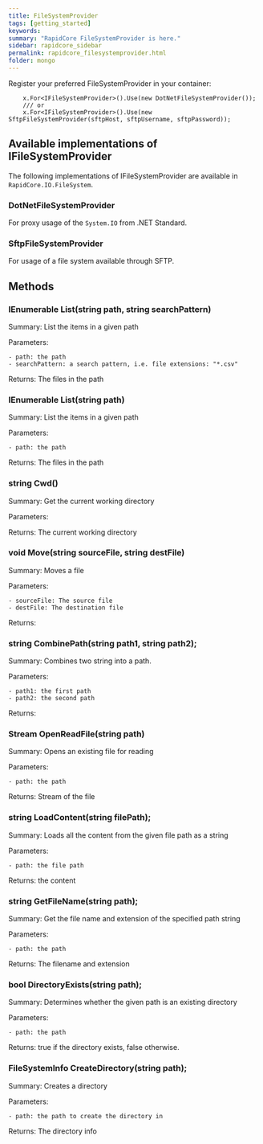 ```yaml
---
title: FileSystemProvider
tags: [getting_started]
keywords:
summary: "RapidCore FileSystemProvider is here."
sidebar: rapidcore_sidebar
permalink: rapidcore_filesystemprovider.html
folder: mongo
---
```

Register your preferred FileSystemProvider in your container:
```
    x.For<IFileSystemProvider>().Use(new DotNetFileSystemProvider());
    /// or
    x.For<IFileSystemProvider>().Use(new SftpFileSystemProvider(sftpHost, sftpUsername, sftpPassword));

```

## Available implementations of IFileSystemProvider

The following implementations of IFileSystemProvider are available in `RapidCore.IO.FileSystem`.

### DotNetFileSystemProvider

For proxy usage of the `System.IO` from .NET Standard.

### SftpFileSystemProvider

For usage of a file system available through SFTP.

## Methods

### IEnumerable<string> List(string path, string searchPattern)

Summary: List the items in a given path

Parameters: 

    - path: the path
    - searchPattern: a search pattern, i.e. file extensions: "*.csv"

Returns: The files in the path

### IEnumerable<string> List(string path)

Summary: List the items in a given path

Parameters: 

    - path: the path

Returns: The files in the path

### string Cwd()

Summary: Get the current working directory

Parameters: 

Returns: The current working directory

### void Move(string sourceFile, string destFile)

Summary: Moves a file

Parameters: 

    - sourceFile: The source file
    - destFile: The destination file

Returns:

### string CombinePath(string path1, string path2);

Summary: Combines two string into a path.

Parameters: 

    - path1: the first path
    - path2: the second path

Returns:

### Stream OpenReadFile(string path)

Summary: Opens an existing file for reading

Parameters: 

    - path: the path

Returns: Stream of the file

### string LoadContent(string filePath);

Summary: Loads all the content from the given file path as a string

Parameters: 

    - path: the file path

Returns: the content

### string GetFileName(string path);

Summary: Get the file name and extension of the specified path string

Parameters: 

    - path: the path

Returns: The filename and extension

### bool DirectoryExists(string path);

Summary: Determines whether the given path is an existing directory

Parameters: 

    - path: the path

Returns: true if the directory exists, false otherwise.

### FileSystemInfo CreateDirectory(string path);

Summary: Creates a directory

Parameters: 

    - path: the path to create the directory in

Returns: The directory info